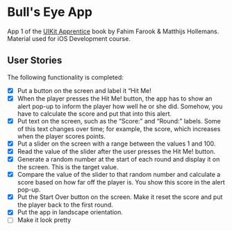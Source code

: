 # Bull's Eye App
App 1 of the [UIKit Apprentice](https://www.raywenderlich.com/books/uikit-apprentice) book by Fahim Farook & Matthijs Hollemans.
Material used for iOS Development course.

## User Stories

The following functionality is completed:

- [x] Put a button on the screen and label it “Hit Me!
- [x] When the player presses the Hit Me! button, the app has to show an alert pop-up to inform the player how well he or she did. Somehow, you have to calculate the score and put that into this alert.
- [x] Put text on the screen, such as the “Score:” and “Round:” labels. Some of this text changes over time; for example, the score, which increases when the player scores points.
- [x] Put a slider on the screen with a range between the values 1 and 100.
- [x] Read the value of the slider after the user presses the Hit Me! button.
- [x] Generate a random number at the start of each round and display it on the screen. This is the target value.
- [x] Compare the value of the slider to that random number and calculate a score based on how far off the player is. You show this score in the alert pop-up.
- [x] Put the Start Over button on the screen. Make it reset the score and put the player back to the first round.
- [x] Put the app in landscape orientation.
- [ ] Make it look pretty
